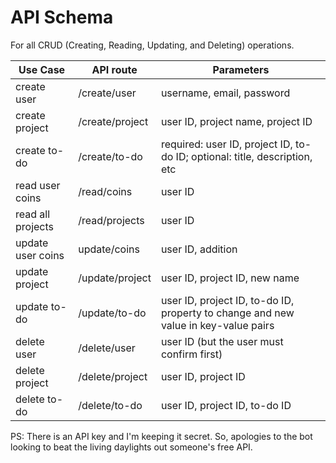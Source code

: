 # API Schema

For all CRUD (Creating, Reading, Updating, and Deleting) operations.

| Use Case          | API route       | Parameters                                                                         |
| ----------------- | --------------- | ---------------------------------------------------------------------------------- |
| create user       | /create/user    | username, email, password                                                          |
| create project    | /create/project | user ID, project name, project ID                                                  |
| create to-do      | /create/to-do   | required: user ID, project ID, to-do ID; optional: title, description, etc         |
| read user coins   | /read/coins     | user ID                                                                            |
| read all projects | /read/projects  | user ID                                                                            |
| update user coins | update/coins    | user ID, addition                                                                  |
| update project    | /update/project | user ID, project ID, new name                                                      |
| update to-do      | /update/to-do   | user ID, project ID, to-do ID, property to change and new value in key-value pairs |
| delete user       | /delete/user    | user ID (but the user must confirm first)                                          |
| delete project    | /delete/project | user ID, project ID                                                                |
| delete to-do      | /delete/to-do   | user ID, project ID, to-do ID                                                      |

PS: There is an API key and I'm keeping it secret. So, apologies to the bot looking to beat the living daylights out someone's free API.
